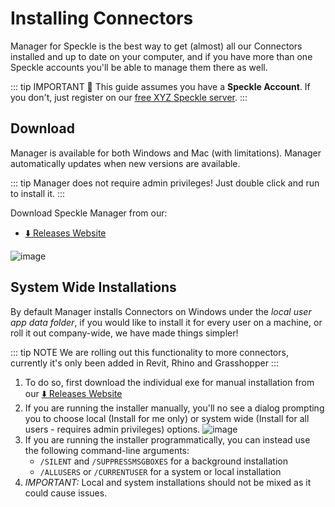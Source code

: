# Installing Connectors

Manager for Speckle is the best way to get (almost) all our Connectors installed and up to date on your computer, and if you have more than one Speckle accounts you'll be able to manage them there as well.

::: tip IMPORTANT 🙌
This guide assumes you have a **Speckle Account**.
If you don't, just register on our [free XYZ Speckle server](https://speckle.xyz).
:::

## Download

Manager is available for both Windows and Mac (with limitations).
Manager automatically updates when new versions are available.

::: tip
Manager does not require admin privileges! Just double click and run to install it.
:::

Download Speckle Manager from our:

- [⬇️ Releases Website](https://speckle-releases.netlify.app/)


![image](https://user-images.githubusercontent.com/2679513/182888937-d998604c-59ef-4cbc-bdb6-2176338d41fd.png)

## System Wide Installations

By default Manager installs Connectors on Windows under the *local user app data folder*, if you would like to install it for every user on a machine, or roll it out company-wide, we have made things simpler!

::: tip NOTE
We are rolling out this functionality to more connectors, currently it's only been added in Revit, Rhino and Grasshopper
:::

1. To do so, first download the individual exe for manual installation from our [⬇️ Releases Website](https://speckle-releases.netlify.app/)
2. If you are running the installer manually, you'll no see a dialog prompting you to choose local (Install for me only) or system wide (Install for all users - requires admin privileges) options.
![image](https://user-images.githubusercontent.com/2679513/172787395-e1123fc2-6259-44e0-a475-7ba12adf010c.png)
3. If you are running the installer programmatically, you can instead use the following command-line arguments:
    - `/SILENT` and `/SUPPRESSMSGBOXES` for a background installation
    - `/ALLUSERS` or `/CURRENTUSER` for a system or local installation
4. *IMPORTANT:* Local and system installations should not be mixed as it could cause issues.